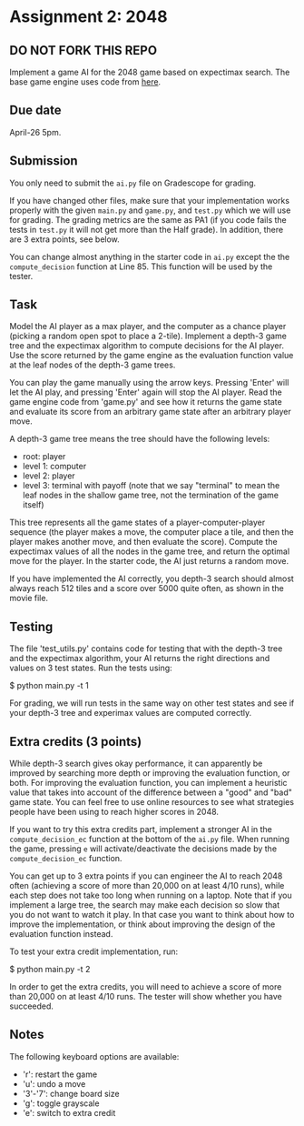 Assignment 2: 2048
=========
DO NOT FORK THIS REPO
----
Implement a game AI for the 2048 game based on expectimax search. The base game engine uses code from [here](https://gist.github.com/lewisjdeane/752eeba4635b479f8bb2). 

Due date
-----
April-26 5pm.  

Submission
----
You only need to submit the `ai.py` file on Gradescope for grading. 

If you have changed other files, make sure that your implementation works properly with the given `main.py` and `game.py`, and `test.py` which we will use for grading. The grading metrics are the same as PA1 (if you code fails the tests in `test.py` it will not get more than the Half grade). In addition, there are 3 extra points, see below. 

You can change almost anything in the starter code in `ai.py` except the the `compute_decision` function at Line 85. This function will be used by the tester. 



Task
-----
Model the AI player as a max player, and the computer as a chance player (picking a random open spot to place a 2-tile). Implement a depth-3 game tree and the expectimax algorithm to compute decisions for the AI player. Use the score returned by the game engine as the evaluation function value at the leaf nodes of the depth-3 game trees. 

You can play the game manually using the arrow keys. Pressing 'Enter' will let the AI play, and pressing 'Enter' again will stop the AI player. Read the game engine code from 'game.py' and see how it returns the game state and evaluate its score from an arbitrary game state after an arbitrary player move. 

A depth-3 game tree means the tree should have the following levels: 

- root: player
- level 1: computer 
- level 2: player
- level 3: terminal with payoff (note that we say "terminal" to mean the leaf nodes in the shallow game tree, not the termination of the game itself)

This tree represents all the game states of a player-computer-player sequence (the player makes a move, the computer place a tile, and then the player makes another move, and then evaluate the score). Compute the expectimax values of all the nodes in the game tree, and return the optimal move for the player. In the starter code, the AI just returns a random move.

If you have implemented the AI correctly, you depth-3 search should almost always reach 512 tiles and a score over 5000 quite often, as shown in the movie file. 

Testing
-----
The file 'test\_utils.py' contains code for testing that with the depth-3 tree and the expectimax algorithm, your AI returns the right directions and values on 3 test states. Run the tests using:

$ python main.py -t 1

For grading, we will run tests in the same way on other test states and see if your depth-3 tree and experimax values are computed correctly. 


Extra credits (3 points)
------
While depth-3 search gives okay performance, it can apparently be improved by searching more depth or improving the evaluation function, or both. For improving the evaluation function, you can implement a heuristic value that takes into account of the difference between a "good" and "bad" game state. You can feel free to use online resources to see what strategies people have been using to reach higher scores in 2048. 

If you want to try this extra credits part, implement a stronger AI in the `compute_decision_ec` function at the bottom of the `ai.py` file. When running the game, pressing `e` will activate/deactivate the decisions made by the `compute_decision_ec` function. 

You can get up to 3 extra points if you can engineer the AI to reach 2048 often (achieving a score of more than 20,000 on at least 4/10 runs), while each step does not take too long when running on a laptop. Note that if you implement a large tree, the search may make each decision so slow that you do not want to watch it play. In that case you want to think about how to improve the implementation, or think about improving the design of the evaluation function instead. 

To test your extra credit implementation, run:

$ python main.py -t 2

In order to get the extra credits, you will need to achieve a score of more than 20,000 on at least 4/10 runs. The tester will show whether you have succeeded. 

Notes
------
The following keyboard options are available:
- 'r': restart the game
- 'u': undo a move
- '3'-'7': change board size
- 'g': toggle grayscale
- 'e': switch to extra credit

